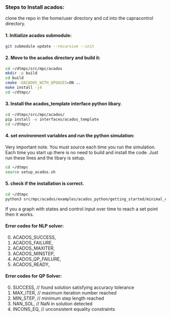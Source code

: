 ### Steps to Install acados:


clone the repo in the home/user directory and cd into the capracontrol directory. 

#### 1. Initialize acados submodule:
```bash
git submodule update --recursive --init
```

#### 2. Move to the acados directory and build it:
```bash
cd ~/dtmpc/src/mpc/acados
mkdir -p build
cd build
cmake -DACADOS_WITH_QPOASES=ON ..
make install -j4
cd ~/dtmpc/
```

#### 3. Install the acados_template interface python libary.
```bash
cd ~/dtmpc/src/mpc/acados/
pip install -e interfaces/acados_template
cd ~/dtmpc/
```

#### 4. set environment variables and run the python simulation:

Very important note. You must source each time you run the simulation. Each time you start up there is no need to build and install the code. Just run these lines and the libary is setup. 
```bash
cd ~/dtmpc
source setup_acados.sh
```



#### 5. check if the installation is correct.
```bash
cd ~/dtmpc
python3 src/mpc/acados/examples/acados_python/getting_started/minimal_example_ocp.py 
```
If you a graph with states and control input over time to reach a set point then it works. 


#### Error codes for NLP solver:
0. ACADOS_SUCCESS,
1. ACADOS_FAILURE,
2. ACADOS_MAXITER,
3. ACADOS_MINSTEP,
4. ACADOS_QP_FAILURE,
5. ACADOS_READY,

#### Error codes for QP Solver:
0. SUCCESS, // found solution satisfying accuracy tolerance
1. MAX_ITER, // maximum iteration number reached
2. MIN_STEP, // minimum step length reached
3. NAN_SOL, // NaN in solution detected
4. INCONS_EQ, // unconsistent equality constraints




